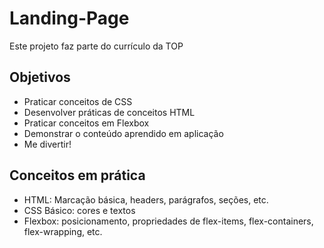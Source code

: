 # Landing-Page

<p>Este projeto faz parte do currículo da TOP</p>

<h2> Objetivos </h2>

<ul><li>Praticar conceitos de CSS</li>
<li>Desenvolver práticas de conceitos HTML</li>
<li>Praticar conceitos em Flexbox</li>
<li>Demonstrar o conteúdo aprendido em aplicação</li>
<li>Me divertir!</li>
</ul>

<h2>Conceitos em prática</h2>

<ul><li>HTML: Marcação básica, headers, parágrafos, seções, etc.</li>
<li>CSS Básico: cores e textos</li>
<li>Flexbox: posicionamento, propriedades de flex-items, flex-containers, flex-wrapping, etc.</li>
</ul>
